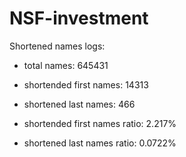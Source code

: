 # NSF-investment

Shortened names logs:
- total names: 645431
- shortended first names: 14313
- shortened last names: 466

- shortended first names ratio: 2.217%
- shortened last names ratio: 0.0722%

